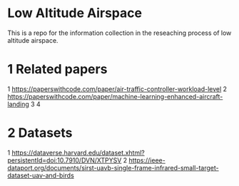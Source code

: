 # Low Altitude Airspace
This is a repo for the information collection in the reseaching process of low altitude airspace.

# 1 Related papers
  1 https://paperswithcode.com/paper/air-traffic-controller-workload-level
  2 https://paperswithcode.com/paper/machine-learning-enhanced-aircraft-landing
  3
  4  

# 2 Datasets

  1 https://dataverse.harvard.edu/dataset.xhtml?persistentId=doi:10.7910/DVN/XTPYSV
  2 https://ieee-dataport.org/documents/sirst-uavb-single-frame-infrared-small-target-dataset-uav-and-birds
  
